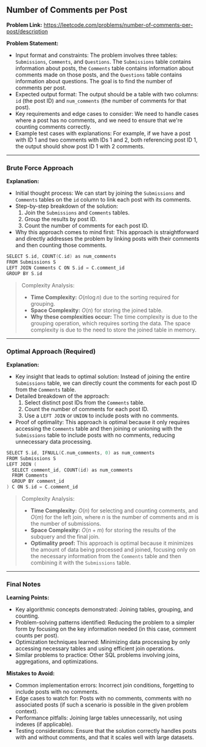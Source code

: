 ## Number of Comments per Post
**Problem Link:** https://leetcode.com/problems/number-of-comments-per-post/description

**Problem Statement:**
- Input format and constraints: The problem involves three tables: `Submissions`, `Comments`, and `Questions`. The `Submissions` table contains information about posts, the `Comments` table contains information about comments made on those posts, and the `Questions` table contains information about questions. The goal is to find the number of comments per post.
- Expected output format: The output should be a table with two columns: `id` (the post ID) and `num_comments` (the number of comments for that post).
- Key requirements and edge cases to consider: We need to handle cases where a post has no comments, and we need to ensure that we're counting comments correctly.
- Example test cases with explanations: For example, if we have a post with ID 1 and two comments with IDs 1 and 2, both referencing post ID 1, the output should show post ID 1 with 2 comments.

---

### Brute Force Approach

**Explanation:**
- Initial thought process: We can start by joining the `Submissions` and `Comments` tables on the `id` column to link each post with its comments.
- Step-by-step breakdown of the solution: 
  1. Join the `Submissions` and `Comments` tables.
  2. Group the results by post ID.
  3. Count the number of comments for each post ID.
- Why this approach comes to mind first: This approach is straightforward and directly addresses the problem by linking posts with their comments and then counting those comments.

```cpp
SELECT S.id, COUNT(C.id) as num_comments
FROM Submissions S
LEFT JOIN Comments C ON S.id = C.comment_id
GROUP BY S.id
```

> Complexity Analysis:
> - **Time Complexity:** $O(n \log n)$ due to the sorting required for grouping.
> - **Space Complexity:** $O(n)$ for storing the joined table.
> - **Why these complexities occur:** The time complexity is due to the grouping operation, which requires sorting the data. The space complexity is due to the need to store the joined table in memory.

---

### Optimal Approach (Required)

**Explanation:**
- Key insight that leads to optimal solution: Instead of joining the entire `Submissions` table, we can directly count the comments for each post ID from the `Comments` table.
- Detailed breakdown of the approach: 
  1. Select distinct post IDs from the `Comments` table.
  2. Count the number of comments for each post ID.
  3. Use a `LEFT JOIN` or `UNION` to include posts with no comments.
- Proof of optimality: This approach is optimal because it only requires accessing the `Comments` table and then joining or unioning with the `Submissions` table to include posts with no comments, reducing unnecessary data processing.

```cpp
SELECT S.id, IFNULL(C.num_comments, 0) as num_comments
FROM Submissions S
LEFT JOIN (
  SELECT comment_id, COUNT(id) as num_comments
  FROM Comments
  GROUP BY comment_id
) C ON S.id = C.comment_id
```

> Complexity Analysis:
> - **Time Complexity:** $O(n)$ for selecting and counting comments, and $O(m)$ for the left join, where $n$ is the number of comments and $m$ is the number of submissions.
> - **Space Complexity:** $O(n + m)$ for storing the results of the subquery and the final join.
> - **Optimality proof:** This approach is optimal because it minimizes the amount of data being processed and joined, focusing only on the necessary information from the `Comments` table and then combining it with the `Submissions` table.

---

### Final Notes

**Learning Points:**
- Key algorithmic concepts demonstrated: Joining tables, grouping, and counting.
- Problem-solving patterns identified: Reducing the problem to a simpler form by focusing on the key information needed (in this case, comment counts per post).
- Optimization techniques learned: Minimizing data processing by only accessing necessary tables and using efficient join operations.
- Similar problems to practice: Other SQL problems involving joins, aggregations, and optimizations.

**Mistakes to Avoid:**
- Common implementation errors: Incorrect join conditions, forgetting to include posts with no comments.
- Edge cases to watch for: Posts with no comments, comments with no associated posts (if such a scenario is possible in the given problem context).
- Performance pitfalls: Joining large tables unnecessarily, not using indexes (if applicable).
- Testing considerations: Ensure that the solution correctly handles posts with and without comments, and that it scales well with large datasets.